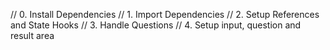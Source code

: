 // 0. Install Dependencies
// 1. Import Dependencies
// 2. Setup References and State Hooks
// 3. Handle Questions
// 4. Setup input, question and result area
